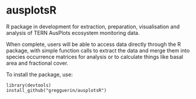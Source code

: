 # ausplotsR
R package in development for extraction, preparation, visualisation and analysis of TERN AusPlots ecosystem monitoring data.

When complete, users will be able to access data directly through the R package, with simple function calls to extract the data and merge them into species occurrence matrices for analysis or to calculate things like basal area and fractional cover.

To install the package, use:

```
library(devtools)
install_github("gregguerin/ausplotsR")
``` 
